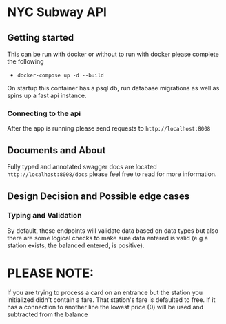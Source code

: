 # NYC Subway API

## Getting started
This can be run with docker or without to run with docker please complete the following
- `docker-compose up -d --build`

On startup this container has a psql db, run database migrations as well as spins up a fast api
instance. 

### Connecting to the api
After the app is running please send requests to `http://localhost:8008`

## Documents and About
Fully typed and annotated swagger docs are located `http://localhost:8008/docs` please 
feel free to read for more information.


## Design Decision and Possible edge cases
### Typing and Validation
By default, these endpoints will validate data based on data types but also there are some
logical checks to make sure data entered is valid (e.g a station exists, the balanced entered, 
is positive). 

# PLEASE NOTE:
If you are trying to process a card on an entrance but the station you initialized didn't contain a fare. That station's fare is defaulted to free. If it has a connection
to another line the lowest price (0) will be used and subtracted 
from the balance
